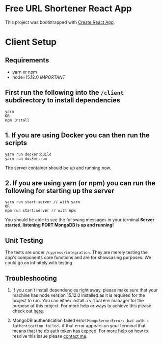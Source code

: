 # Free URL Shortener React App

This project was bootstrapped with [Create React App](https://github.com/facebook/create-react-app).

Client Setup
===

Requirements
---
- yarn or npm
- node=15.12.0 *IMPORTANT*

First run the following into the `/client` subdirectory to install dependencies
---
```
yarn
OR
npm install
```

## 1. If you are using Docker you can then run the scripts

```
yarn run docker:build
yarn run docker:run
```
The server container should be up and running now.

## 2. If you are using yarn (or npm) you can run the following for starting up the server

```
yarn run start:server // with yarn
OR
npm run start:server // with npm
```
You should be able to see the following messages in your terminal
**Server started, listening PORT <PORT>**
**MongoDB is up and running!**

## Unit Testing

The tests are under `/cypress/integration`. They are merely testing the app's components core functions and are for showcasing purposes. We could go on infinitely with testing 

Troubleshooting
---

1. If you can't install dependencies right away, please make sure that your machine has node version 15.12.0 installed as it is required for the project to run. You can either install a virtual env manager for the purpose of this project. For more help or ways to achieve this please check out [here](https://github.com/ekalinin/nodeenv).

2. MongoDB authentication failed error
`MongoServerError: bad auth : Authentication failed.`
if that error appears on your terminal that means that the db auth token has expired. For more help on how to resolve this issue please [contact me](mailto:efthimispegas@gmail.com).
